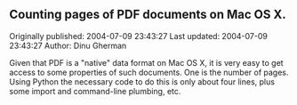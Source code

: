 ## Counting pages of PDF documents on Mac OS X.

Originally published: 2004-07-09 23:43:27
Last updated: 2004-07-09 23:43:27
Author: Dinu Gherman

Given that PDF is a "native" data format on Mac OS X, it is very easy to get access to some properties of such documents. One is the number of pages. Using Python the necessary code to do this is only about four lines, plus some import and command-line plumbing, etc.